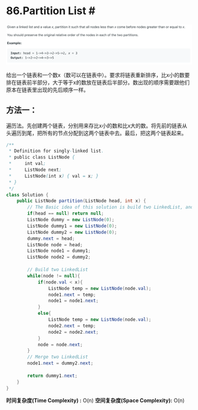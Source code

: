 # 86.Partition List \#

![](.gitbook/assets/image%20%2874%29.png)

给出一个链表和一个数x（数可以在链表中）。要求将链表重新排序，比x小的数要排在链表前半部分，大于等于x的数放在链表后半部分。数出现的顺序需要跟他们原本在链表里出现的先后顺序一样。

## 方法一：

遍历法。先创建两个链表，分别用来存比x小的数和比x大的数。将先前的链表从头遍历到尾，把所有的节点分配到这两个链表中去。最后，把这两个链表起来。

```java
/**
 * Definition for singly-linked list.
 * public class ListNode {
 *     int val;
 *     ListNode next;
 *     ListNode(int x) { val = x; }
 * }
 */
class Solution {
    public ListNode partition(ListNode head, int x) {
        // The Basic idea of this solution is build two LinkedList, and merge them
        if(head == null) return null;
        ListNode dummy = new ListNode(0);
        ListNode dummy1 = new ListNode(0);
        ListNode dummy2 = new ListNode(0);
        dummy.next = head;
        ListNode node = head;
        ListNode node1 = dummy1;
        ListNode node2 = dummy2;

        // Build two LinkedList
        while(node != null){
            if(node.val < x){
                ListNode temp = new ListNode(node.val);
                node1.next = temp;
                node1 = node1.next;
            }
            else{
                ListNode temp = new ListNode(node.val);
                node2.next = temp;
                node2 = node2.next;
            }
            node = node.next;
        }
        // Merge two LinkedList
        node1.next = dummy2.next;
        
        return dummy1.next;
    }
}
```

**时间复杂度\(Time Complexity\) :** O\(n\)          **空间复杂度\(Space Complexity\):** O\(n\)

